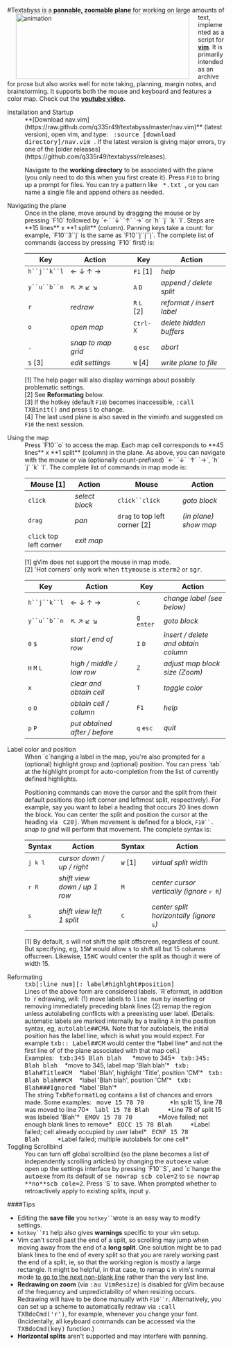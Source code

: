 #Textabyss
<img hspace='20' align='left' src="https://raw.github.com/q335r49/textabyss/gh-pages/images/textabyss-animation-optimized.gif" width="400" height="150" alt="animation"/>
is a **pannable, zoomable plane** for working on large amounts of text, implemented as a script for **[vim](http://www.vim.org)**. It is primarily intended as an archive for prose but also works well for note taking, planning, margin notes, and brainstorming. It supports both the mouse and keyboard and features a color map. Check out the **[youtube video](http://www.youtube.com/watch?v=xkED6Mv_4bc).**

<dl>
<dt>Installation and Startup</dt>
<dd>**[Download nav.vim](https://raw.github.com/q335r49/textabyss/master/nav.vim)** (latest version), open vim, and type: <samp>&nbsp;:source [download directory]/nav.vim&nbsp;</samp>. If the latest version is giving major errors, try one of the [older releases](https://github.com/q335r49/textabyss/releases).

Navigate to the **working directory** to be associated with the plane (you only need to do this when you first create it). Press `F10` to bring up a prompt for files. You can try a pattern like <samp>&nbsp;\*.txt&nbsp;</samp>, or you can name a single file and append others as needed.</dd>

<dt>Navigating the plane</dt>
<dd>Once in the plane, move around by dragging the mouse or by pressing `F10` followed by `←` `↓` `↑` `→` or `h` `j` `k` `l`. Steps are **15 lines** x **1 split** (column). Panning keys take a count: for example, `F10``3``j` is the same as `F10``j``j``j`. The complete list of commands (access by pressing `F10` first) is: 

Key | Action | | Key | Action
----- | ----- | --- | --- | ---
`h``j``k``l`| ← ↓ ↑ → | | `F1` [1] | *help*
`y``u``b``n`| ↖ ↗ ↙ ↘  ||`A` `D` |*append / delete split*
`r` | *redraw*    | | `R` `L` [2] |*reformat / insert label*
`o` | *open map* | | `Ctrl-X`| *delete hidden buffers*
`.` | *snap to map grid* | |`q` `esc` | *abort*
`S` [3] | *edit settings* | |`W` [4]| *write plane to file*
[1] The help pager will also display warnings about possibly problematic settings.  
[2] See **Reformating** below.  
[3] If the hotkey (default `F10`) becomes inaccessible, <samp>:call TXBinit()</samp> and press `S` to change.  
[4] The last used plane is also saved in the viminfo and suggested on `F10` the next session.
</dd>

<dt>Using the map</dt>
<dd>Press `F10``o` to access the map. Each map cell corresponds to **45 lines** x **1 split** (column) in the plane. As above, you can navigate with the mouse or via (optionally count-prefixed) `←` `↓` `↑` `→`, `h` `j` `k` `l`. The complete list of commands in map mode is:

Mouse [1] | Action | | Mouse | Action
--- | --- | --- | --- | ---
`click`|*select block*||`click``click`|*goto block*
`drag` | *pan* | | `drag` to top left corner [2] | *(in plane) show map*
`click` top left corner|*exit map*|||
[1] gVim does not support the mouse in map mode.  
[2] 'Hot corners' only work when <samp>ttymouse</samp> is <samp>xterm2</samp> or <samp>sgr</samp>.

Key | Action | | Key | Action
--- | --- | --- | --- | ---
`h``j``k``l` | ← ↓ ↑ → | | `c` | *change label (see below)*
`y``u``b``n` | ↖ ↗ ↙ ↘  | | `g` `enter` | *goto block* 
`0` `$` | *start / end of row* | | `I` `D` | *insert / delete and obtain column*
`H` `M` `L` | *high / middle / low row* | | `Z` | *adjust map block size (Zoom)*
`x` | *clear and obtain cell* | | `T` | *toggle color*
`o` `O` | *obtain cell / column*| | `F1` |*help*
`p` `P` | *put obtained after / before*| |`q` `esc`|*quit*

<dt>Label color and position
<dd>When `c`hanging a label in the map, you're also prompted for a (optional) highlight group and (optional) position. You can press `tab` at the highlight prompt for auto-completion from the list of currently defined highlights.

Positioning commands can move the cursor and the split from their default positions (top left corner and leftmost split, respectively). For example, say you want to label a heading that occurs 20 lines down the block. You can center the split and position the cursor at the heading via <samp>&nbsp;C20j</samp>. When movement is defined for a block, `F10``.` *snap to grid* will perform that movement. The complete syntax is:

Syntax | Action | | Syntax | Action
--- | --- | --- | --- | ---
<samp>j k l</samp>|*cursor down / up / right*| |<samp>W</samp> [1] | *virtual split width*
<samp>r R</samp>|*shift view down / up 1 row*| |<samp>M</samp> | *center cursor vertically (ignore* <samp>r R</samp>*)*
<samp>s</samp>|*shift view left 1 split*| |<samp>C</samp> | *center split horizontally (ignore* <samp>s</samp>*)*
[1] By default, <samp>s</samp> will not shift the split offscreen, regardless of count. But specifying, eg, <samp>15W</samp> would allow <samp>s</samp> to shift all but 15 columns offscreen. Likewise, <samp>15WC</samp> would center the split as though it were of width 15.
</dd>

<dt>Reformating</dt>
<dd><samp>txb[:line num][: label#highlght#position]</samp></dd>
<dd>Lines of the above form are considered labels. `R`eformat, in addition to `r`edrawing, will:  
(1) move labels to <samp>line num</samp> by inserting or removing immediately preceding blank lines  
(2) remap the region unless autolabeling conflicts with a preexisting user label. (Details: automatic labels are marked internally by a trailing <samp>A</samp> in the position syntax, eg, <samp>autolable##CMA</samp>. Note that for autolabels, the initial position has the label line, which is what you would expect. For example <samp>txb:: Label##CM</samp> would center the *label line* and not the first line of of the plane associated with that map cell.)</dd>
<dd>Examples:  
<samp>&nbsp;txb:345 Blah blah&nbsp;&nbsp;&nbsp;</samp>*move to 345*  
<samp>&nbsp;txb:345: Blah blah&nbsp;&nbsp;</samp>*move to 345, label map 'Blah blah'*  
<samp>&nbsp;txb: Blah#Title#CM&nbsp;&nbsp;</samp>*label 'Blah', highlight 'Title', position 'CM'*  
<samp>&nbsp;txb: Blah blah##CM&nbsp;&nbsp;</samp>*label 'Blah blah', position 'CM'*
<samp>&nbsp;txb: Blah###Ignored&nbsp;</samp>*label 'Blah'*
<dd>The string <samp>TxbReformatLog</samp> contains a list of chances and errors made. Some examples:  
<samp>&nbsp;move 15 78 70&nbsp;&nbsp;&nbsp;&nbsp;&nbsp;&nbsp;&nbsp;</samp>*In split 15, line 78 was moved to line 70*  
<samp>&nbsp;labl 15 78 Blah&nbsp;&nbsp;&nbsp;&nbsp;&nbsp;</samp>*Line 78 of split 15 was labeled 'Blah'*  
<samp>&nbsp;EMOV 15 78 70&nbsp;&nbsp;&nbsp;&nbsp;&nbsp;&nbsp;&nbsp;</samp>*Move failed; not enough blank lines to remove*  
<samp>&nbsp;EOCC 15 78 Blah&nbsp;&nbsp;&nbsp;&nbsp;&nbsp;</samp>*Label failed; cell already occupied by user label*  
<samp>&nbsp;ECNF 15 78 Blah&nbsp;&nbsp;&nbsp;&nbsp;&nbsp;</samp>*Label failed; multiple autolabels for one cell*  


</dd>
<dt>Toggling Scrollbind</dt>
<dd>You can turn off global scrollbind (so the plane becomes a list of independently scrolling articles) by changing the <samp>autoexe</samp> value: open up the settings interface by pressing `F10``S`, and `c`hange the <samp>autoexe</samp> from its default of <samp>se nowrap scb cole=2</samp> to <samp>se nowrap **no**scb cole=2</samp>. Press `S` to save. When prompted whether to retroactively apply to existing splits, input <samp>y</samp>.</dd>

####Tips
* Editing the **save file** you `hotkey``W`rote is an easy way to modify settings.
* `hotkey``F1` help also gives **warnings** specific to your vim setup.
* Vim can't scroll past the end of a split, so scrolling may jump when moving away from the end of a **long split**. One solution might be to pad blank lines to the end of every split so that you are rarely working past the end of a split, ie, so that the working region is mostly a large rectangle. It might be helpful, in that case, to remap `G` in vim's normal mode [to go to the next non-blank line](https://github.com/q335r49/textabyss/wiki/G-gg-remappings) rather than the very last line.
* **Redrawing on zoom** (via <samp>:au VimResize</samp>) is disabled for gVim because of the frequency and unpredictability of when resizing occurs. Redrawing will have to be done manually with `F10``r`. Alternatively, you can set up a scheme to automatically redraw via <samp>:call TXBdoCmd('r')</samp>, for example, whenever you change your font. (Incidentally, all keyboard commands can be accessed via the <samp>TXBdoCmd(key)</samp> function.)
* **Horizontal splits** aren't supported and may interfere with panning.
